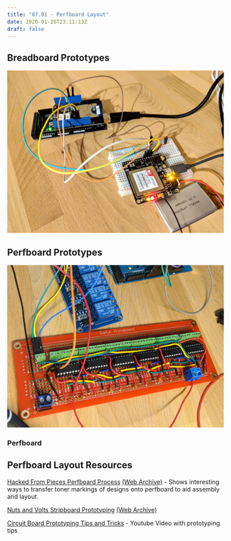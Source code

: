 ```yaml
---
title: "07.01 - Perfboard Layout"
date: 2020-01-26T23:11:13Z
draft: false
---
```


## Breadboard Prototypes

[![Breadboard Prototype](2017-breadboard-prototype.jpg)](2017-breadboard-prototype.jpg)

## Perfboard Prototypes

[![Shift Register Perfboard Soldered](2018-shift-register-perfboard-soldered.jpg)](2018-shift-register-perfboard-soldered.jpg)

### Perfboard

## Perfboard Layout Resources

[Hacked From Pieces Perfboard Process](https://hackedfrompieces.wordpress.com/2013/03/17/tutorial-professional-perfboard/) [(Web Archive)](https://web.archive.org/web/20190610005447/https://hackedfrompieces.wordpress.com/2013/03/17/tutorial-professional-perfboard/) - Shows interesting ways to transfer toner markings of designs onto perfboard to aid assembly and layout.

[Nuts and Volts Stripboard Prototyping](https://www.nutsvolts.com/magazine/article/june2013_Dratwa) [(Web Archive)](https://web.archive.org/web/20220611201804/https://www.nutsvolts.com/magazine/article/june2013_Dratwa)

[Circuit Board Prototyping Tips and Tricks](https://www.youtube.com/watch?v=J9Ig1Sxhe8Y) - Youtube Video with prototyping tips
